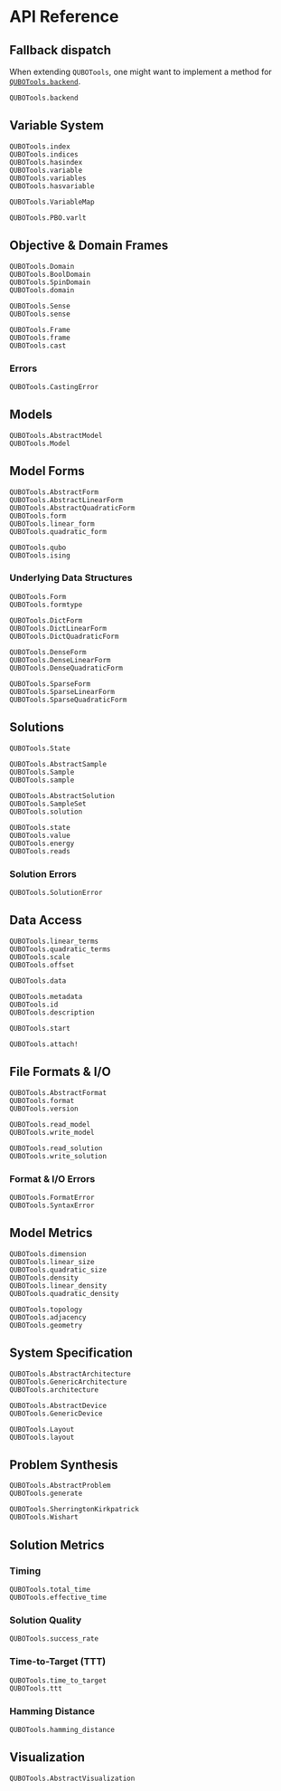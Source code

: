 # API Reference

## Fallback dispatch

When extending `QUBOTools`, one might want to implement a method for [`QUBOTools.backend`](@ref).

```@docs
QUBOTools.backend
```

## Variable System

```@docs
QUBOTools.index
QUBOTools.indices
QUBOTools.hasindex
QUBOTools.variable
QUBOTools.variables
QUBOTools.hasvariable
```

```@docs
QUBOTools.VariableMap
```

```@docs
QUBOTools.PBO.varlt
```

## Objective & Domain Frames

```@docs
QUBOTools.Domain
QUBOTools.BoolDomain
QUBOTools.SpinDomain
QUBOTools.domain
```

```@docs
QUBOTools.Sense
QUBOTools.sense
```

```@docs
QUBOTools.Frame
QUBOTools.frame
QUBOTools.cast
```

### Errors

```@docs
QUBOTools.CastingError
```

## Models

```@docs
QUBOTools.AbstractModel
QUBOTools.Model
```

## Model Forms

```@docs
QUBOTools.AbstractForm
QUBOTools.AbstractLinearForm
QUBOTools.AbstractQuadraticForm
QUBOTools.form
QUBOTools.linear_form
QUBOTools.quadratic_form
```

```@docs
QUBOTools.qubo
QUBOTools.ising
```

### Underlying Data Structures

```@docs
QUBOTools.Form
QUBOTools.formtype
```

```@docs
QUBOTools.DictForm
QUBOTools.DictLinearForm
QUBOTools.DictQuadraticForm
```

```@docs
QUBOTools.DenseForm
QUBOTools.DenseLinearForm
QUBOTools.DenseQuadraticForm
```

```@docs
QUBOTools.SparseForm
QUBOTools.SparseLinearForm
QUBOTools.SparseQuadraticForm
```

## Solutions

```@docs
QUBOTools.State
```

```@docs
QUBOTools.AbstractSample
QUBOTools.Sample
QUBOTools.sample
```

```@docs
QUBOTools.AbstractSolution
QUBOTools.SampleSet
QUBOTools.solution
```

```@docs
QUBOTools.state
QUBOTools.value
QUBOTools.energy
QUBOTools.reads
```

### Solution Errors

```@docs
QUBOTools.SolutionError
```

## Data Access

```@docs
QUBOTools.linear_terms
QUBOTools.quadratic_terms
QUBOTools.scale
QUBOTools.offset
```

```@docs
QUBOTools.data
```

```@docs
QUBOTools.metadata
QUBOTools.id
QUBOTools.description
```

```@docs
QUBOTools.start
```

```@docs
QUBOTools.attach!
```

## File Formats & I/O

```@docs
QUBOTools.AbstractFormat
QUBOTools.format
QUBOTools.version
```

```@docs
QUBOTools.read_model
QUBOTools.write_model
```

```@docs
QUBOTools.read_solution
QUBOTools.write_solution
```

### Format & I/O Errors

```@docs
QUBOTools.FormatError
QUBOTools.SyntaxError
```

## Model Metrics

```@docs
QUBOTools.dimension
QUBOTools.linear_size
QUBOTools.quadratic_size
QUBOTools.density
QUBOTools.linear_density
QUBOTools.quadratic_density
```

```@docs
QUBOTools.topology
QUBOTools.adjacency
QUBOTools.geometry
```

## System Specification

```@docs
QUBOTools.AbstractArchitecture
QUBOTools.GenericArchitecture
QUBOTools.architecture
```

```@docs
QUBOTools.AbstractDevice
QUBOTools.GenericDevice
```

```@docs
QUBOTools.Layout
QUBOTools.layout
```

## Problem Synthesis

```@docs
QUBOTools.AbstractProblem
QUBOTools.generate
```

```@docs
QUBOTools.SherringtonKirkpatrick
QUBOTools.Wishart
```

## Solution Metrics

### Timing

```@docs
QUBOTools.total_time
QUBOTools.effective_time
```

### Solution Quality

```@docs
QUBOTools.success_rate
```

### Time-to-Target (TTT)

```@docs
QUBOTools.time_to_target
QUBOTools.ttt
```

### Hamming Distance

```@docs
QUBOTools.hamming_distance
```

## Visualization

```@docs
QUBOTools.AbstractVisualization
```
